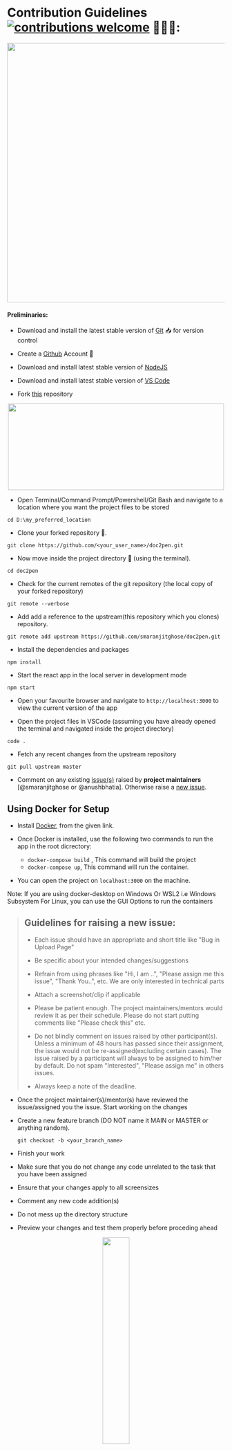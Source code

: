 # Contribution Guidelines [![contributions welcome](https://img.shields.io/badge/contributions-welcome-brightgreen.svg?style=flat)](https://github.com/dwyl/esta/issues) 🤝🏽🍀:

<p align="center"><img src="./readme_assets/Contribute.png" width=600></p>


#### Preliminaries:
- Download and install the latest stable version of [Git](https://git-scm.com/downloads) 📥 for version control
- Create a [Github](https://github.com/join) Account 📇 
- Download and install latest stable version of [NodeJS](https://nodejs.org/en/download/)
- Download and install latest stable version of [VS Code](https://code.visualstudio.com/download)

- Fork [this](https://github.com/smaranjitghose/doc2pen) repository 
<p align = "center"><img src="/readme_assets/Fork%20Project.png?raw=true" width="500" height="200"/></p>


- Open Terminal/Command Prompt/Powershell/Git Bash and navigate to a location where you want the project files to be stored
```
cd D:\my_preferred_location
```
- Clone your forked repository 🧩.
```
git clone https://github.com/<your_user_name>/doc2pen.git
```
- Now move inside the project directory 📁 (using the terminal).
```
cd doc2pen
```
- Check for the current remotes of the git repository (the local copy of your forked repository)
```
git remote --verbose
```
- Add add a reference to the upstream(this repository which you clones) repository.
```
git remote add upstream https://github.com/smaranjitghose/doc2pen.git
```

- Install the dependencies and packages
 ```
 npm install
 ```
- Start the react app in the local server in development mode 
```
npm start
```
- Open your favourite browser and navigate to `http://localhost:3000` to view the current version of the app


- Open the project files in VSCode (assuming you have already opened the terminal and navigated inside the project directory)

```
code .
```

- Fetch any recent changes from the upstream repository

```
git pull upstream master
```

- Comment on any existing [issue(s)](https://github.com/smaranjitghose/doc2pen/issues) raised by **project maintainers** [@smaranjitghose or @anushbhatia]. Otherwise raise a [new issue](https://github.com/smaranjitghose/doc2pen/issues/new).

## Using Docker for Setup

* Install [Docker](https://docs.docker.com/engine/install/), from the given link.

* Once Docker is installed, use the following two commands to run the app in the root dicrectory:
  * `docker-compose build` , This command will build the project
  * `docker-compose up`, This command will run the container.
  
* You can open the project on `localhost:3000` on the machine.

Note: If you are using docker-desktop on Windows Or WSL2 i.e Windows Subsystem For Linux, you can use the GUI Options to run the containers 

> ## Guidelines for raising a new issue:
>
> - Each issue should have an appropriate and short title like "Bug in Upload Page"
> 
> - Be specific about your intended changes/suggestions
>
> - Refrain from using phrases like "Hi, I am ..", "Please assign me this issue", "Thank You..", etc. We are only interested in technical parts
>
> - Attach a screenshot/clip if applicable
>
> - Please be patient enough. The project maintainers/mentors would review it as per their schedule. Please do not start putting comments like "Please check this" etc.
>  
> - Do not blindly comment on issues raised by other participant(s). Unless a minimum of 48 hours has passed since their assignment, the issue would not be re-assigned(excluding certain cases). The issue raised by a participant will always to be assigned to him/her by default. Do not spam "Interested", "Please assign me" in others issues. 
> 
> - Always keep a note of the deadline. 

- Once the project maintainer(s)/mentor(s) have reviewed the issue/assigned you the issue. Start working on the changes

- Create a new feature branch (DO NOT name it MAIN or MASTER or anything random).
   ```
   git checkout -b <your_branch_name>
   ```
- Finish your work

- Make sure that you do not change any code unrelated to the task that you have been assigned

- Ensure that your changes apply to all screensizes

- Comment any new code addition(s)

- Do not mess up the directory structure

- Preview your changes and test them properly before proceding ahead

<p align="center"><img width=35% src="https://media2.giphy.com/media/L1R1tvI9svkIWwpVYr/giphy.gif?cid=ecf05e47pzi2rpig0vc8pjusra8hiai1b91zgiywvbubu9vu&rid=giphy.gif"></p>

- Make a small clip or take screenshots.

- Stage your changes.
```
git add .
```
- Commit the changes.
```
git commit -m "message relevant to your changes (usually title of the pull request)"
```

- **Make sure to condense your changes into a single commit**. [Reference](https://levelup.gitconnected.com/how-to-squash-git-commits-9a095c1bc1fc)

- Push the changes to your remote repository on GitHub.
```
git push origin <your_branch_name>
```

- Click on `compare and pull requests` to create a pull request
<p align="center"><img src="/readme_assets/ComparePR.png?raw=true"/></p>

> ## Guidelines for raising a pull request:
>
> - Each pull request should have an appropriate and short title like "Fixed Bug in Upload Page"
> 
> - Describe your intended changes in the description section of the pull request (Use bullet points and phrases) 
>
> - Refrain from using phrases like "Hi, I am ..", "Please merge me this OPR", "Thank You..", etc. We are only interested in technical parts
>
> - Attach a screenshot/clip of the change(s)
>
> - Make sure to refer the respective issue in the respective PR using phrases like `Resolves #issue_number` or `Closes #issue_number`.  
>
> - Please be patient enough. The project maintainers/mentors would review it as per their schedule. Please do not start putting comments like "Please check this" etc.
>  
> - Although we support feedback from everyone in all phases of development, it is highly advised not to put any negative comments in other participant's pull requests.
> 
> - Always keep a note of the deadline. 

<p align="center"><img src="/readme_assets/PR.JPG?raw=true" height="350" width="450"/></p>


# Open Source Program Grading (Relevant for only for Project Maintainers)


## [Script Winter of Code](https://swoc.tech/)

| Difficulty | Score |
|------------|-------|
| Beginner   | 10 |
| Easy       | 20 |
| Medium     | 30 |
| Hard       | 40 |

#### Allotment:

- Add relevant labels ( must contain `SWoC21`)
- Maintain an excel sheet: 

| Name | Username | # of Beginner | # of Easy | # of Medium | # of Hard | Total Score | PR Numbers |
|------|----------|---------------|-----------|-------------|-----------|-------------|------------|

## [Mexili Winter of Code](https://mexili.github.io/winter_of_code/#/)

#### Distribution

| Difficulty | Score |
|------------|-------|
| Easy   | 25  |
| Medium | 50  |
| Hard   | 100 |

#### Allotment:

When accepting the PR, add the following label before merging it. user=<username>:score=<score>, e.g. if the user sansyrox has filled a relevant PR and you are allotting 100 marks to him, add the following label ``user=sansyrox:score=100`` to the PR.
 
## [IEEE DTU Cross Winter of Code](https://crosswoc.ieeedtu.in/)

#### Distribution

| Difficulty | Score |
|------------|-------|
| Easy   | - |
| Medium | - |
| Hard   | - |

#### Allotment:

- Add labels to PRs
- Maintain a Contributor.MD for CrossWoC

## [GirlScript Summer of Code 2021]()

| Difficulty | Intent | Score |
|------------|--------|-------|
| Level0  | GSSOC Minor Documentation | 5 |
| Level1  | GSSOC Major Documentation  | 10 |
| Level2  | GSSOC Bug fixing, adding small features  | 15 |
| Level3  | GSSOC New features, major bug fixing.  | 25 |

#### Allotment:

- Add labels to PRs [ Must add `gssoc21` label]

